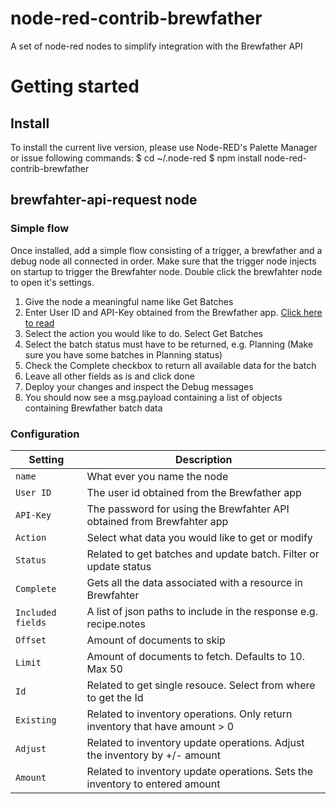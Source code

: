 # node-red-contrib-brewfather
A set of node-red nodes to simplify integration with the Brewfather API

# Getting started

## Install

To install the current live version, please use Node-RED's Palette Manager or issue following commands:
    $ cd ~/.node-red
    $ npm install node-red-contrib-brewfather

## brewfahter-api-request node

### Simple flow

Once installed, add a simple flow consisting of a trigger, a brewfather and a debug node all connected in order.
Make sure that the trigger node injects on startup to trigger the Brewfahter node.
Double click the brewfahter node to open it's settings.
1. Give the node a meaningful name like Get Batches
2. Enter User ID and API-Key obtained from the Brewfather app. [Click here to read ](https://docs.brewfather.app/api#generate-api-key)
3. Select the action you would like to do. Select Get Batches
4. Select the batch status must have to be returned, e.g. Planning (Make sure you have some batches in Planning status)
5. Check the Complete checkbox to return all available data for the batch
6. Leave all other fields as is and click done
7. Deploy your changes and inspect the Debug messages
8. You should now see a msg.payload containing a list of objects containing Brewfather batch data

### Configuration

| Setting           | Description                                                                  |
| ----------------- | -----------------------------------------------------------------------------|
| `name`            | What ever you name the node                                                  |
| `User ID`         | The user id obtained from the Brewfather app                                 |
| `API-Key`         | The password for using the Brewfahter API obtained from Brewfahter app       |
| `Action`          | Select what data you would like to get or modify                             |
| `Status`          | Related to get batches and update batch. Filter or update status             |
| `Complete`        | Gets all the data associated with a resource in Brewfahter                   |
| `Included fields` | A list of json paths to include in the response e.g. recipe.notes            |
| `Offset`          | Amount of documents to skip                                                  |
| `Limit`           | Amount of documents to fetch. Defaults to 10. Max 50                         |
| `Id`              | Related to get single resouce. Select from where to get the Id               |
| `Existing`        | Related to inventory operations. Only return inventory that have amount > 0  |
| `Adjust`          | Related to inventory update operations. Adjust the inventory by +/- amount   |
| `Amount`          | Related to inventory update operations. Sets the inventory to entered amount |


